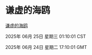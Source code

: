 # 谦虚的海鸥
[谦虚的海鸥](http://219.139.196.165:56308/qxdho/course/base/hotlink/index.php)

2025年 06月 25日 星期三 01:10:01 CST

2025年 06月 24日 星期二 17:10:01 GMT
